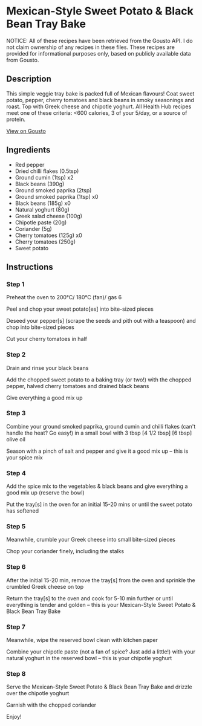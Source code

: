 # Mexican-Style Sweet Potato & Black Bean Tray Bake

NOTICE: All of these recipes have been retrieved from the Gousto API. I do not claim ownership of any recipes in these files. These recipes are provided for informational purposes only, based on publicly available data from Gousto.

## Description

This simple veggie tray bake is packed full of Mexican flavours! Coat sweet potato, pepper, cherry tomatoes and black beans in smoky seasonings and roast. Top with Greek cheese and chipotle yoghurt. All Health Hub recipes meet one of these criteria: <600 calories, 3 of your 5/day, or a source of protein.

[View on Gousto](https://www.gousto.co.uk/recipes/cookbook/mexican-sweet-potato-black-bean-tray-bake)

## Ingredients

- Red pepper
- Dried chilli flakes (0.5tsp)
- Ground cumin (1tsp) x2
- Black beans (390g)
- Ground smoked paprika (2tsp)
- Ground smoked paprika (1tsp) x0
- Black beans (185g) x0
- Natural yoghurt (80g)
- Greek salad cheese (100g)
- Chipotle paste (20g)
- Coriander (5g)
- Cherry tomatoes (125g) x0
- Cherry tomatoes (250g)
- Sweet potato

## Instructions


### Step 1

Preheat the oven to 200°C/ 180°C (fan)/ gas 6

Peel and chop your sweet potato[es] into bite-sized pieces

Deseed your pepper[s] (scrape the seeds and pith out with a teaspoon) and chop into bite-sized pieces

Cut your cherry tomatoes in half


### Step 2

Drain and rinse your black beans

Add the chopped sweet potato to a baking tray (or two!) with the chopped pepper, halved cherry tomatoes and drained black beans

Give everything a good mix up


### Step 3

Combine your ground smoked paprika, ground cumin and chilli flakes (can't handle the heat? Go easy!) in a small bowl with 3 tbsp <span class="text-purple">[4 1/2 tbsp]</span> <span class="text-danger">[6 tbsp]</span> olive oil

Season with a pinch of salt and pepper and give it a good mix up – this is your spice mix


### Step 4

Add the spice mix to the vegetables & black beans and give everything a good mix up (reserve the bowl)

Put the tray[s] in the oven for an initial 15-20 mins or until the sweet potato has softened


### Step 5

Meanwhile, crumble your Greek cheese into small bite-sized pieces

Chop your coriander finely, including the stalks


### Step 6

After the initial 15-20 min, remove the tray[s] from the oven and sprinkle the crumbled Greek cheese on top

Return the tray[s] to the oven and cook for 5-10 min further or until everything is tender and golden – this is your Mexican-Style Sweet Potato & Black Bean Tray Bake


### Step 7

Meanwhile, wipe the reserved bowl clean with kitchen paper

Combine your chipotle paste (not a fan of spice? Just add a little!) with your natural yoghurt in the reserved bowl – this is your chipotle yoghurt

### Step 8

Serve the Mexican-Style Sweet Potato & Black Bean Tray Bake and drizzle over the chipotle yoghurt

Garnish with the chopped coriander

Enjoy!

